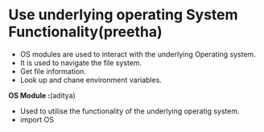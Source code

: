 
# Use underlying operating System Functionality(preetha)

- OS modules are used to interact with the underlying Operating system.
- It is used to navigate the file system.
- Get file information.
- Look up and chane environment variables.

**OS Module :**(aditya)

* Used to  utilise the functionality of the underlying operatig system.
* import OS
